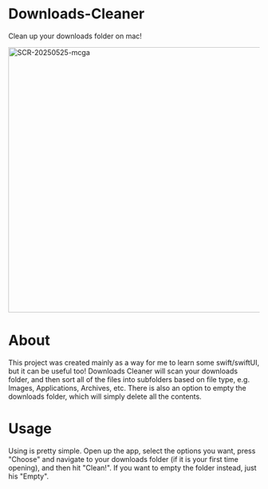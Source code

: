 # Downloads-Cleaner
Clean up your downloads folder on mac!

<img width="532" alt="SCR-20250525-mcga" src="https://github.com/user-attachments/assets/662794e2-b9f0-4474-9663-5511e94108f0" />

# About
This project was created mainly as a way for me to learn some swift/swiftUI, but it can be useful too! Downloads Cleaner will scan your downloads folder, and then sort all of the files into subfolders based on file type, e.g. Images, Applications, Archives, etc. There is also an option to empty the downloads folder, which will simply delete all the contents.

# Usage
Using is pretty simple. Open up the app, select the options you want, press "Choose" and navigate to your downloads folder (if it is your first time opening), and then hit "Clean!". If you want to empty the folder instead, just his "Empty".
